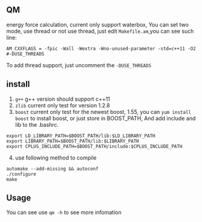 QM
----------------
energy force calculation, current only support waterbox, You can set two mode,
use thread or not use thread, just edit `Makefile.am`,you can see such line:

```
AM_CXXFLAGS = -fpic -Wall -Wextra -Wno-unused-parameter -std=c++11 -O2 #-DUSE_THREADS
```
To add thread support, just uncomment the `-DUSE_THREADS`

install
----------------
1. `g++` g++ version should support c++11
2. `zlib` current only test for version 1.2.8
3. `boost` current only test for the newest boost, 1.55, you can `yum install boost` to install boost,
or just store in BOOST_PATH, And add include and lib to the .bashrc.
```
export LD_LIBRARY_PATH=$BOOST_PATH/lib:$LD_LIBRARY_PATH
export LIBRARY_PATH=$BOOST_PATH/lib:$LIBRARY_PATH
export CPLUS_INCLUDE_PATH=$BOOST_PATH/include:$CPLUS_INCLUDE_PATH
```

4. use following method to compile
```
automake --add-missing && autoconf
./configure
make
```

Usage
----------------
You can see use `qm -h` to see more infomation
